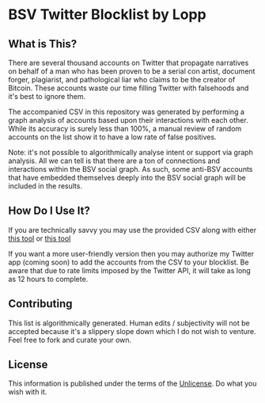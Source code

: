 BSV Twitter Blocklist by Lopp
=====================================

What is This?
----------------

There are several thousand accounts on Twitter that propagate narratives on behalf of a 
man who has been proven to be a serial con artist, document forger, plagiarist, and 
pathological liar who claims to be the creator of Bitcoin. These accounts waste our time 
filling Twitter with falsehoods and it's best to ignore them.

The accompanied CSV in this repository was generated by performing a graph analysis of 
accounts based upon their interactions with each other. While its accuracy is surely less 
than 100%, a manual review of random accounts on the list show it to have a low rate of false 
positives.

Note: it's not possible to algorithmically analyse intent or support via graph analysis. 
All we can tell is that there are a ton of connections and interactions within the BSV social graph. 
As such, some anti-BSV accounts that have embedded themselves deeply into the BSV social graph 
will be included in the results.

How Do I Use It?
----------------

If you are technically savvy you may use the provided CSV along with either 
[this tool](https://github.com/zonca/twitter_blocklist) or [this tool](https://github.com/JusticeRage/twitter-blocklist)

If you want a more user-friendly version then you may authorize my 
Twitter app (coming soon) to add the accounts from the CSV to your blocklist. Be aware that due to 
rate limits imposed by the Twitter API, it will take as long as 12 hours to complete.

Contributing
----------------
This list is algorithmically generated. Human edits / subjectivity will not be accepted because it's a 
slippery slope down which I do not wish to venture. Feel free to fork and curate your own.

License
-------

This information is published under the terms of the [Unlicense](LICENSE). Do what you wish with it.
